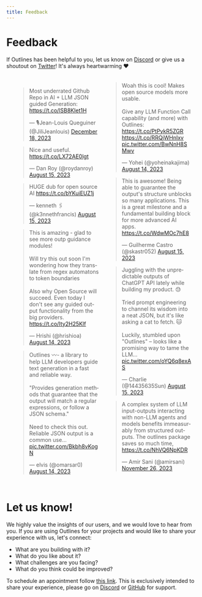 ```yaml
---
title: Feedback
---
```


# Feedback

If Outlines has been helpful to you, let us know on [Discord][discord] or give us a shoutout on [Twitter][twitter]! It's always heartwarming ❤️


<head>
  <!-- From Marvin AI's documentation -->
  <!-- Their library is also awesome -->
  <!-- https://www.askmarvin.ai/ -->
  <style>
    .tweet-masonry {
      column-count: 2;
      column-gap: 20px;
      padding: 20px;
    }

    .twitter-tweet {
      display: inline-block;
      width: 100%;
      margin-bottom: 20px;
      margin-top: 0px !important;
      break-inside: avoid;
    }

    @media (max-width: 600px) {
      .tweet-masonry {
        column-count: 1;
      }
    }
  </style>
</head>
<body>

<div class="tweet-masonry">

<blockquote class="twitter-tweet"><p lang="en" dir="ltr">Most underrated Github Repo in AI + LLM JSON guided Generation: <a href="https://t.co/lSB8KIet1H">https://t.co/lSB8KIet1H</a></p>&mdash; 🎙Jean-Louis Queguiner (@JiliJeanlouis) <a href="https://twitter.com/JiliJeanlouis/status/1736857292581093706?ref_src=twsrc%5Etfw">December 18, 2023</a></blockquote> <script async src="https://platform.twitter.com/widgets.js" charset="utf-8"></script>

<blockquote class="twitter-tweet"><p lang="en" dir="ltr">Nice and useful. <a href="https://t.co/LX72AE0lgt">https://t.co/LX72AE0lgt</a></p>&mdash; Dan Roy (@roydanroy) <a href="https://twitter.com/roydanroy/status/1691556956941525458?ref_src=twsrc%5Etfw">August 15, 2023</a></blockquote> <script async src="https://platform.twitter.com/widgets.js" charset="utf-8"></script>

<blockquote class="twitter-tweet"><p lang="en" dir="ltr">HUGE dub for open source AI <a href="https://t.co/bYKuiEUZ1j">https://t.co/bYKuiEUZ1j</a></p>&mdash; kenneth 🖇 (@k3nnethfrancis) <a href="https://twitter.com/k3nnethfrancis/status/1691304781732843521?ref_src=twsrc%5Etfw">August 15, 2023</a></blockquote> <script async src="https://platform.twitter.com/widgets.js" charset="utf-8"></script>

<blockquote class="twitter-tweet"><p lang="en" dir="ltr">This is amazing - glad to see more outp guidance modules! <br><br>Will try this out soon I&#39;m wondering how they translate from regex automatons to token boundaries<br><br>Also why Open Source will succeed. Even today I don&#39;t see any guided output functionality from the big providers. <a href="https://t.co/Ity2H25Klf">https://t.co/Ity2H25Klf</a></p>&mdash; Hrishi (@hrishioa) <a href="https://twitter.com/hrishioa/status/1691181499671080960?ref_src=twsrc%5Etfw">August 14, 2023</a></blockquote> <script async src="https://platform.twitter.com/widgets.js" charset="utf-8"></script>

<blockquote class="twitter-tweet"><p lang="en" dir="ltr">Outlines 〰️- a library to help LLM developers guide text generation in a fast and reliable way.<br><br>&quot;Provides generation methods that guarantee that the output will match a regular expressions, or follow a JSON schema.&quot;<br><br>Need to check this out. Reliable JSON output is a common use… <a href="https://t.co/Bkbh8vKogN">pic.twitter.com/Bkbh8vKogN</a></p>&mdash; elvis (@omarsar0) <a href="https://twitter.com/omarsar0/status/1691179888214966273?ref_src=twsrc%5Etfw">August 14, 2023</a></blockquote> <script async src="https://platform.twitter.com/widgets.js" charset="utf-8"></script>

<blockquote class="twitter-tweet"><p lang="en" dir="ltr">Woah this is cool! Makes open source models more usable.<br><br>Give any LLM Function Call capability (and more) with Outlines: <a href="https://t.co/PtPykR5ZGR">https://t.co/PtPykR5ZGR</a> <a href="https://t.co/RRQjWHnIxv">https://t.co/RRQjWHnIxv</a> <a href="https://t.co/BwNnH8SMwv">pic.twitter.com/BwNnH8SMwv</a></p>&mdash; Yohei (@yoheinakajima) <a href="https://twitter.com/yoheinakajima/status/1691231912466223104?ref_src=twsrc%5Etfw">August 14, 2023</a></blockquote> <script async src="https://platform.twitter.com/widgets.js" charset="utf-8"></script>

<blockquote class="twitter-tweet"><p lang="en" dir="ltr">This is awesome! Being able to guarantee the output&#39;s structure unblocks so many applications. This is a great milestone and a fundamental building block for more advanced AI apps. <a href="https://t.co/WdwMOc7hE8">https://t.co/WdwMOc7hE8</a></p>&mdash; Guilherme Castro (@skastr052) <a href="https://twitter.com/skastr052/status/1691239359494619136?ref_src=twsrc%5Etfw">August 15, 2023</a></blockquote> <script async src="https://platform.twitter.com/widgets.js" charset="utf-8"></script>

<blockquote class="twitter-tweet"><p lang="en" dir="ltr">Juggling with the unpredictable outputs of ChatGPT API lately while building my product. 😓 <br><br>Tried prompt engineering to channel its wisdom into a neat JSON, but it&#39;s like asking a cat to fetch. 🐱<br><br>Luckily, stumbled upon &quot;Outlines&quot; – looks like a promising way to tame the LLM… <a href="https://t.co/oYQ6q8exAS">pic.twitter.com/oYQ6q8exAS</a></p>&mdash; Charlie (@14435635Sun) <a href="https://twitter.com/14435635Sun/status/1691439342689095680?ref_src=twsrc%5Etfw">August 15, 2023</a></blockquote> <script async src="https://platform.twitter.com/widgets.js" charset="utf-8"></script>

<blockquote class="twitter-tweet"><p lang="en" dir="ltr">A complex system of LLM input-outputs interacting with non-LLM agents and models benefits immeasurably from structured outputs. The outlines package saves so much time, <a href="https://t.co/NhVQ6NpKDR">https://t.co/NhVQ6NpKDR</a></p>&mdash; Amir Sani (@amirsani) <a href="https://twitter.com/amirsani/status/1728734266568376433?ref_src=twsrc%5Etfw">November 26, 2023</a></blockquote> <script async src="https://platform.twitter.com/widgets.js" charset="utf-8"></script>
</div>
</body>
</html>

# Let us know!

We highly value the insights of our users, and we would love to hear from you. If you are using Outlines for your projects and would like to share your experience with us, let's connect:

- What are you building with it?
- What do you like about it?
- What challenges are you facing?
- What do you think could be improved?

To schedule an appointment follow [this link](https://cal.com/dottxt/outlines). This is exclusively intended to share your experience, please go on [Discord][discord] or [GitHub](https://github.com/outlines-dev/outlines/discussions) for support.

[discord]: https://discord.gg/UppQmhEpe8
[twitter]: https://twitter.com/dottxtai

